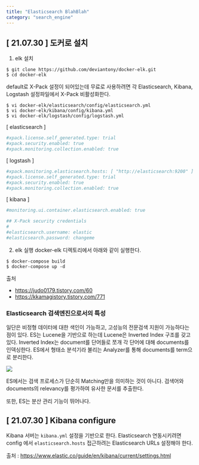 ```yaml
---
title: "Elasticsearch BlahBlah"
category: "search_engine"
---
```


## [ 21.07.30 ] 도커로 설치
1. elk 설치
```consle
$ git clone https://github.com/deviantony/docker-elk.git
$ cd docker-elk
```
default로 X-Pack 설정이 되어있는데 무료로 사용하려면 각 Elasticsearch, Kibana, Logstash 설정파일에서 X-Pack 비활성화한다. 
```console
$ vi docker-elk/elasticsearch/config/elasticsearch.yml
$ vi docker-elk/kibana/config/kibana.yml
$ vi docker-elk/logstash/config/logstash.yml
```
[ elasticsearch ]
```bash
#xpack.license.self_generated.type: trial
#xpack.security.enabled: true
#xpack.monitoring.collection.enabled: true
```
[ logstash ]
```bash
#xpack.monitoring.elasticsearch.hosts: [ "http://elasticsearch:9200" ]
#xpack.license.self_generated.type: trial
#xpack.security.enabled: true
#xpack.monitoring.collection.enabled: true
```
[ kibana ]
```bash
#monitoring.ui.container.elasticsearch.enabled: true

## X-Pack security credentials
#
#elasticsearch.username: elastic
#elasticsearch.password: changeme
```

2. elk 실행
docker-elk 디렉토리에서 아래와 같이 실행한다.
```console
$ docker-compose build 
$ docker-compose up -d
```

출처
- https://judo0179.tistory.com/60
- https://kkamagistory.tistory.com/771

### Elasticsearch 검색엔진으로서의 특성
일단은 비정형 데이터에 대한 색인이 가능하고, 고성능의 전문검색 지원이 가능하다는 점이 있다. ES는 Lucene을 기반으로 하는데 Lucene은 Inverted Index 구조를 갖고 있다. Inverted Index는 document를 단어들로 쪼개 각 단어에 대해 documents를 인덱싱한다. ES에서 형태소 분석기라 불리는 Analyzer를 통해 documents를 term으로 분리한다.

![](https://blog.lael.be/wp-content/uploads/2016/01/3107787182.png)

ES에서는 검색 프로세스가 단순히 Matching만을 의미하는 것이 아니다. 검색어와 documents의 relevancy를 평가하여 유사한 문서를 추출한다. 

또한, ES는 분산 관리 기능이 뛰어나다. 

## [ 21.07.30 ] Kibana configure
Kibana 서버는 `kibana.yml` 설정을 기반으로 한다. 
Elasticsearch 연동시키려면 config 에서 `elasticsearch.hosts` 접근하려는 Elasticsearch URLs 설정해야 한다.

출처 : https://www.elastic.co/guide/en/kibana/current/settings.html